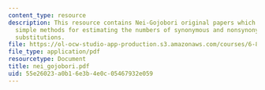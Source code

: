 ```yaml
---
content_type: resource
description: This resource contains Nei-Gojobori original papers which discusses the
  simple methods for estimating the numbers of synonymous and nonsynonymous nucleotide
  substitutions.
file: https://ol-ocw-studio-app-production.s3.amazonaws.com/courses/6-877j-computational-evolutionary-biology-fall-2005/55e26023a0b16e3b4e0c05467932e059_nei_gojobori.pdf
file_type: application/pdf
resourcetype: Document
title: nei_gojobori.pdf
uid: 55e26023-a0b1-6e3b-4e0c-05467932e059
---
```

